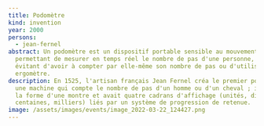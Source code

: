 ```yaml
---
title: Podomètre
kind: invention
year: 2000
persons:
  - jean-fernel
abstract: Un podomètre est un dispositif portable sensible au mouvement
  permettant de mesurer en temps réel le nombre de pas d'une personne, lui
  évitant d'avoir à compter par elle-même son nombre de pas ou d'utiliser un
  ergomètre.
description: En 1525, l'artisan français Jean Fernel créa le premier podomètre,
  une machine qui compte le nombre de pas d'un homme ou d'un cheval ; il avait
  la forme d'une montre et avait quatre cadrans d'affichage (unités, dizaines,
  centaines, milliers) liés par un système de progression de retenue.
image: /assets/images/events/image_2022-03-22_124427.png
---
```


